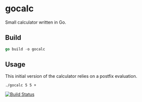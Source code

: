# gocalc
Small calculator written in Go.

## Build

```go
go build -o gocalc
```

## Usage 

This initial version of the calculator relies on a postfix evaluation. 

```
./gocalc 5 5 +
```

[![Build Status](https://travis-ci.org/ottenwbe/gocalc.svg?branch=master)](https://travis-ci.org/ottenwbe/gocalc)
